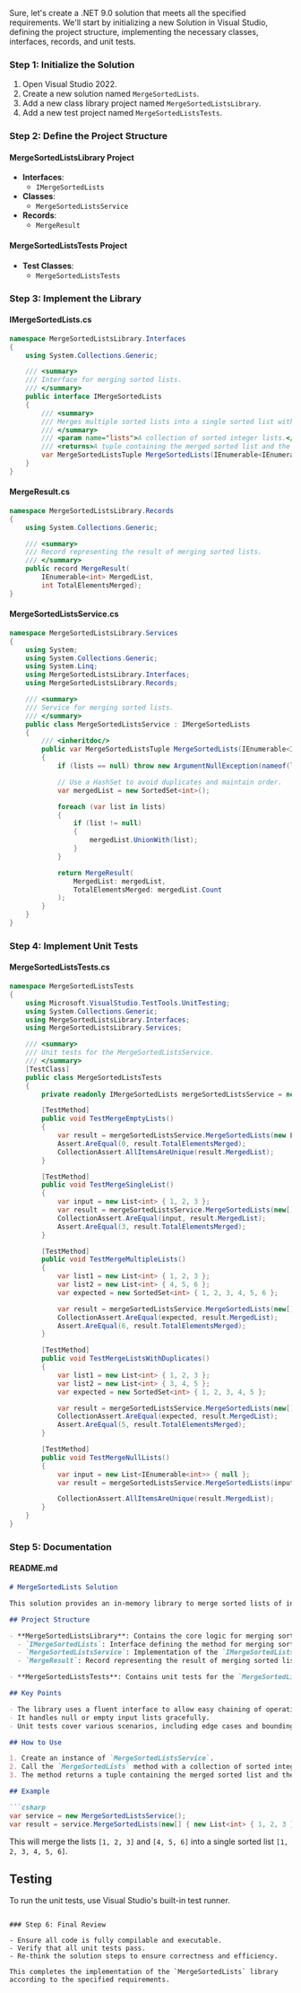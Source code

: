 ﻿Sure, let's create a .NET 9.0 solution that meets all the specified requirements. We'll start by initializing a new Solution in Visual Studio, defining the project structure, implementing the necessary classes, interfaces, records, and unit tests.

### Step 1: Initialize the Solution

1. Open Visual Studio 2022.
2. Create a new solution named `MergeSortedLists`.
3. Add a new class library project named `MergeSortedListsLibrary`.
4. Add a new test project named `MergeSortedListsTests`.

### Step 2: Define the Project Structure

#### MergeSortedListsLibrary Project
- **Interfaces**:
  - `IMergeSortedLists`
- **Classes**:
  - `MergeSortedListsService`
- **Records**:
  - `MergeResult`

#### MergeSortedListsTests Project
- **Test Classes**:
  - `MergeSortedListsTests`

### Step 3: Implement the Library

#### IMergeSortedLists.cs
```csharp
namespace MergeSortedListsLibrary.Interfaces
{
    using System.Collections.Generic;

    /// <summary>
    /// Interface for merging sorted lists.
    /// </summary>
    public interface IMergeSortedLists
    {
        /// <summary>
        /// Merges multiple sorted lists into a single sorted list without duplicates.
        /// </summary>
        /// <param name="lists">A collection of sorted integer lists.</param>
        /// <returns>A tuple containing the merged sorted list and the total number of elements merged.</returns>
        var MergeSortedListsTuple MergeSortedLists(IEnumerable<IEnumerable<int>> lists);
    }
}
```

#### MergeResult.cs
```csharp
namespace MergeSortedListsLibrary.Records
{
    using System.Collections.Generic;

    /// <summary>
    /// Record representing the result of merging sorted lists.
    /// </summary>
    public record MergeResult(
        IEnumerable<int> MergedList,
        int TotalElementsMerged);
}
```

#### MergeSortedListsService.cs
```csharp
namespace MergeSortedListsLibrary.Services
{
    using System;
    using System.Collections.Generic;
    using System.Linq;
    using MergeSortedListsLibrary.Interfaces;
    using MergeSortedListsLibrary.Records;

    /// <summary>
    /// Service for merging sorted lists.
    /// </summary>
    public class MergeSortedListsService : IMergeSortedLists
    {
        /// <inheritdoc/>
        public var MergeSortedListsTuple MergeSortedLists(IEnumerable<IEnumerable<int>> lists)
        {
            if (lists == null) throw new ArgumentNullException(nameof(lists));

            // Use a HashSet to avoid duplicates and maintain order.
            var mergedList = new SortedSet<int>();

            foreach (var list in lists)
            {
                if (list != null)
                {
                    mergedList.UnionWith(list);
                }
            }

            return MergeResult(
                MergedList: mergedList,
                TotalElementsMerged: mergedList.Count
            );
        }
    }
}
```

### Step 4: Implement Unit Tests

#### MergeSortedListsTests.cs
```csharp
namespace MergeSortedListsTests
{
    using Microsoft.VisualStudio.TestTools.UnitTesting;
    using System.Collections.Generic;
    using MergeSortedListsLibrary.Interfaces;
    using MergeSortedListsLibrary.Services;

    /// <summary>
    /// Unit tests for the MergeSortedListsService.
    /// </summary>
    [TestClass]
    public class MergeSortedListsTests
    {
        private readonly IMergeSortedLists mergeSortedListsService = new MergeSortedListsService();

        [TestMethod]
        public void TestMergeEmptyLists()
        {
            var result = mergeSortedListsService.MergeSortedLists(new List<IEnumerable<int>>());
            Assert.AreEqual(0, result.TotalElementsMerged);
            CollectionAssert.AllItemsAreUnique(result.MergedList);
        }

        [TestMethod]
        public void TestMergeSingleList()
        {
            var input = new List<int> { 1, 2, 3 };
            var result = mergeSortedListsService.MergeSortedLists(new[] { input });
            CollectionAssert.AreEqual(input, result.MergedList);
            Assert.AreEqual(3, result.TotalElementsMerged);
        }

        [TestMethod]
        public void TestMergeMultipleLists()
        {
            var list1 = new List<int> { 1, 2, 3 };
            var list2 = new List<int> { 4, 5, 6 };
            var expected = new SortedSet<int> { 1, 2, 3, 4, 5, 6 };

            var result = mergeSortedListsService.MergeSortedLists(new[] { list1, list2 });
            CollectionAssert.AreEqual(expected, result.MergedList);
            Assert.AreEqual(6, result.TotalElementsMerged);
        }

        [TestMethod]
        public void TestMergeListsWithDuplicates()
        {
            var list1 = new List<int> { 1, 2, 3 };
            var list2 = new List<int> { 3, 4, 5 };
            var expected = new SortedSet<int> { 1, 2, 3, 4, 5 };

            var result = mergeSortedListsService.MergeSortedLists(new[] { list1, list2 });
            CollectionAssert.AreEqual(expected, result.MergedList);
            Assert.AreEqual(5, result.TotalElementsMerged);
        }

        [TestMethod]
        public void TestMergeNullLists()
        {
            var input = new List<IEnumerable<int>> { null };
            var result = mergeSortedListsService.MergeSortedLists(input);

            CollectionAssert.AllItemsAreUnique(result.MergedList);
        }
    }
}
```

### Step 5: Documentation

#### README.md
```markdown
# MergeSortedLists Solution

This solution provides an in-memory library to merge sorted lists of integers. The library ensures that the output list is sorted and contains no duplicates.

## Project Structure

- **MergeSortedListsLibrary**: Contains the core logic for merging sorted lists.
  - `IMergeSortedLists`: Interface defining the method for merging sorted lists.
  - `MergeSortedListsService`: Implementation of the `IMergeSortedLists` interface.
  - `MergeResult`: Record representing the result of merging sorted lists.

- **MergeSortedListsTests**: Contains unit tests for the `MergeSortedListsService`.

## Key Points

- The library uses a fluent interface to allow easy chaining of operations.
- It handles null or empty input lists gracefully.
- Unit tests cover various scenarios, including edge cases and bounding conditions.

## How to Use

1. Create an instance of `MergeSortedListsService`.
2. Call the `MergeSortedLists` method with a collection of sorted integer lists.
3. The method returns a tuple containing the merged sorted list and the total number of elements merged.

## Example

```csharp
var service = new MergeSortedListsService();
var result = service.MergeSortedLists(new[] { new List<int> { 1, 2, 3 }, new List<int> { 4, 5, 6 } });
```

This will merge the lists `[1, 2, 3]` and `[4, 5, 6]` into a single sorted list `[1, 2, 3, 4, 5, 6]`.

## Testing

To run the unit tests, use Visual Studio's built-in test runner.

```

### Step 6: Final Review

- Ensure all code is fully compilable and executable.
- Verify that all unit tests pass.
- Re-think the solution steps to ensure correctness and efficiency.

This completes the implementation of the `MergeSortedLists` library according to the specified requirements.